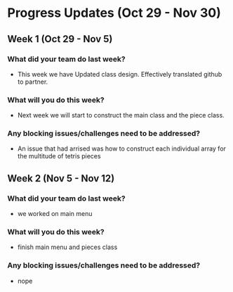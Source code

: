 # Progress Updates (Oct 29 - Nov 30)

## Week 1 (Oct 29 - Nov 5)

### What did your team do last week?
* This week we have Updated class design. Effectively translated github to partner.

### What will you do this week?
* Next week we will start to construct the main class and the piece class.

### Any blocking issues/challenges need to be addressed?
* An issue that had arrised was how to construct each individual array for the multitude of tetris pieces


## Week 2 (Nov 5 - Nov 12)

### What did your team do last week?
* we worked on main menu

### What will you do this week?
* finish main menu and pieces class

### Any blocking issues/challenges need to be addressed?
* nope
